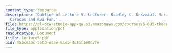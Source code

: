 ```yaml
---
content_type: resource
description: 'Outline of Lecture 5. Lecturer: Bradley C. Kuszmaul. Scribe: Alexandru
  Caracas and Rui Fan.'
file: https://ol-ocw-studio-app-qa.s3.amazonaws.com/courses/6-895-theory-of-parallel-systems-sma-5509-fall-2003/45bc830c2e00e55e83db4cf3f1e067fe_lecture5.pdf
file_type: application/pdf
resourcetype: Document
title: lecture5.pdf
uid: 45bc830c-2e00-e55e-83db-4cf3f1e067fe
---
```

